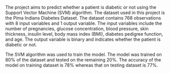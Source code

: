 The project aims to predict whether a patient is diabetic or not using the Support Vector Machine (SVM) algorithm. The dataset used in this project is the Pima Indians Diabetes Dataset. The dataset contains 768 observations with 8 input variables and 1 output variable. The input variables include the number of pregnancies, glucose concentration, blood pressure, skin thickness, insulin level, body mass index (BMI), diabetes pedigree function, and age. The output variable is binary and indicates whether the patient is diabetic or not.

The SVM algorithm was used to train the model. The model was trained on 80% of the dataset and tested on the remaining 20%. The accuracy of the model on training dataset is 78% whereas that on testing dataset is 77%.
